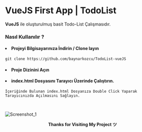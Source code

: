# VueJS First App | TodoList

<b>VueJS</b> ile oluşturulmuş basit Todo-List Çalışmasıdır.
<br>

### Nasıl Kullanılır ?

#### <li> Projeyi Bilgisayarınıza İndirin / Clone layın</li>
```
git clone https://github.com/baynarkozcu/TodoList-vueJS
```


#### <li> Proje Dizinini Açın </li>

#### <li> index.html Dosyasını Tarayıcı Üzerinde Çalıştırın. </li>
```
İçeriğinde Bulunan index.html Dosyanıza Double Click Yaparak Tarayıcınızda Açılmasını Sağlayın.
```


<br>

![Screenshot_1](https://user-images.githubusercontent.com/61154446/139752274-71cb793b-f41a-4efa-a647-f1b3b640c06a.png)


<div align="center"> <b> Thanks for Visiting My Project ツ </b> </div>



